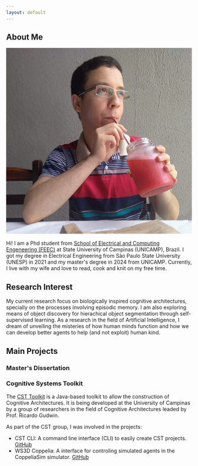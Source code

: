 ```yaml
---
layout: default
---
```


## About Me

<img class="profile-picture" src="profile.jpeg">

Hi! I am a Phd student from [School of Electrical and Computing Engeneering (FEEC)](https://www.fee.unicamp.br) at State University of Campinas (UNICAMP), Brazil.
I got my degree in Electrical Engineering from São Paulo State University (UNESP) in 2021 and my master's degree in 2024 from UNICAMP.
Currently, I live with my wife and love to read, cook and knit on my free time.

## Research Interest

My current research focus on biologically inspired cognitive architectures, specially on the processes involving episodic memory.
I am also exploring means of object discovery for hierachical object segmentation through self-supervised learning.
As a research in the field of Artificial Intelligence, I dream of unveiling the misteries of how human minds function and how we can develop better agents to help (and not exploit) human kind.

## Main Projects

### Master's Dissertation

### Cognitive Systems Toolkit

The [CST Toolkit](https://cst.fee.unicamp.br/) is a Java-based toolkit to allow the construction of Cognitive Architectures. It is being developed at the University of Campinas by a group of researchers in the field of Cognitive Architectures leaded by Prof. Ricardo Gudwin.

As part of the CST group, I was involved in the projects:

- CST CLI: A command line interface (CLI) to easily create CST projects. [GitHub](https://github.com/CST-Group/CST-CLI)
- WS3D Coppelia: A interface for controling simulated agents in the CoppeliaSim simulator. [GitHub](https://github.com/CST-Group/WS3D-Coppelia)
